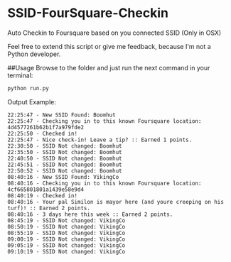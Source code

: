 SSID-FourSquare-Checkin
=======================

Auto Checkin to Foursquare based on you connected SSID (Only in OSX)

Feel free to extend this script or give me feedback, because I'm not a Python developer.


##Usage
Browse to the folder and just run the next command in your terminal:
```python
python run.py
```

Output Example: 
```
22:25:47 - New SSID Found: Boomhut
22:25:47 - Checking you in to this known Foursquare location: 4d4577261b62b1f7a979fde2
22:25:50 - Checked in!   
22:25:47 - Nice check-in! Leave a tip? :: Earned 1 points.   
22:30:50 - SSID Not changed: Boomhut
22:35:50 - SSID Not changed: Boomhut
22:40:50 - SSID Not changed: Boomhut
22:45:51 - SSID Not changed: Boomhut
22:50:52 - SSID Not changed: Boomhut
08:40:16 - New SSID Found: VikingCo
08:40:16 - Checking you in to this known Foursquare location: 4cf665801801a1439e58e9d4
08:40:19 - Checked in!
08:40:16 - Your pal Similon is mayor here (and youre creeping on his turf)! :: Earned 2 points.
08:40:16 - 3 days here this week :: Earned 2 points.
08:45:19 - SSID Not changed: VikingCo
08:50:19 - SSID Not changed: VikingCo
08:55:19 - SSID Not changed: VikingCo
09:00:19 - SSID Not changed: VikingCo
09:05:19 - SSID Not changed: VikingCo
09:10:19 - SSID Not changed: VikingCo
```
